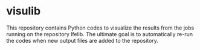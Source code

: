 # visulib

This repository contains Python codes to visualize the results from the jobs running on the repository lfelib. The ultimate goal is to automatically re-run the codes when new output files are added to the repository.
